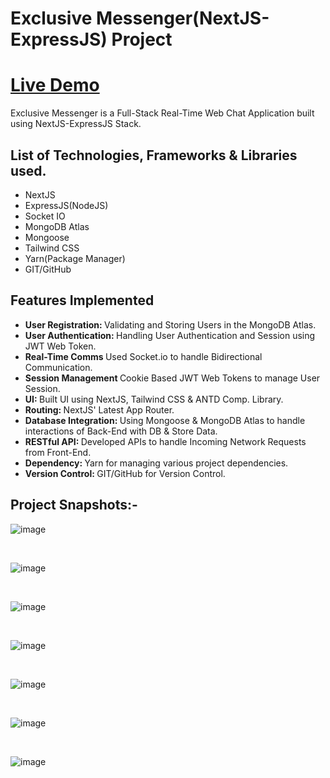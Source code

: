 <h1>Exclusive Messenger(NextJS-ExpressJS) Project</h1>

<h1><a href = "https://exclusive-messenger.up.railway.app/">Live Demo</a></h1>

<p>Exclusive Messenger is a Full-Stack Real-Time Web Chat Application built using NextJS-ExpressJS Stack.</p>

<h2>List of Technologies, Frameworks & Libraries used.</h2>
<ul>
        <li>NextJS</li>
        <li>ExpressJS(NodeJS)</li>
        <li>Socket IO</li>
        <li>MongoDB Atlas</li>
        <li>Mongoose</li>
        <li>Tailwind CSS</li>
        <li>Yarn(Package Manager)</li>
        <li>GIT/GitHub</li>
</ul>

<h2>Features Implemented</h2>
<ul>
        <li><strong>User Registration: </strong>Validating and Storing Users in the MongoDB Atlas.</li>
        <li><strong>User Authentication: </strong>Handling User Authentication and Session using JWT Web Token.</li>
        <li><strong>Real-Time Comms </strong>Used Socket.io to handle Bidirectional Communication.</li>
        <li><strong>Session Management </strong>Cookie Based JWT Web Tokens to manage User Session.</li>
        <li><strong>UI: </strong>Built UI using NextJS, Tailwind CSS & ANTD Comp. Library.</li>
        <li><strong>Routing: </strong>NextJS' Latest App Router.</li>
        <li><strong>Database Integration: </strong>Using Mongoose & MongoDB Atlas to handle interactions of Back-End with DB & Store Data.</li>
        <li><strong>RESTful API: </strong>Developed APIs to handle Incoming Network Requests from Front-End.</li>
        <li><strong>Dependency: </strong>Yarn for managing various project dependencies.</li>
        <li><strong>Version Control: </strong>GIT/GitHub for Version Control.</li>
</ul>

<h2>Project Snapshots:-</h2>

![image](https://github.com/AbhishekDevJr/Web-Chat-App/assets/101062487/aa67f5d2-3fce-4201-8cf2-3aa8a9a9d906)

<br>

![image](https://github.com/AbhishekDevJr/Web-Chat-App/assets/101062487/98e12a9f-6ec1-464a-8c77-3d717c979d56)

<br>

![image](https://github.com/AbhishekDevJr/Web-Chat-App/assets/101062487/3d2fd9de-3357-4245-a077-9c0a994e3a97)

<br>

![image](https://github.com/AbhishekDevJr/Web-Chat-App/assets/101062487/e1af8387-e934-4075-a084-1e7d60d94c62)

<br>

![image](https://github.com/AbhishekDevJr/Web-Chat-App/assets/101062487/b8da34c0-28e8-4a95-b346-cdb10111a3a0)

<br>

![image](https://github.com/AbhishekDevJr/Web-Chat-App/assets/101062487/06515e48-d4e2-4580-9219-e2e3144fca65)

<br>

![image](https://github.com/AbhishekDevJr/Web-Chat-App/assets/101062487/a6f3a3aa-5711-486d-ae2b-633ffbc9e005)

<br>




